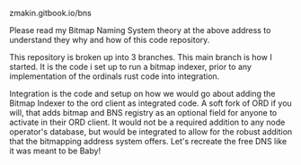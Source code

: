 zmakin.gitbook.io/bns

Please read my Bitmap Naming System theory at the above address to understand they why and how of this code repository.

 This repository is broken up into 3 branches. This main branch is how I started. It is the code i set up to run a bitmap indexer, prior to any implementation of the ordinals rust code into integration. 

 Integration is the code and setup on how we would go about adding the Bitmap Indexer to the ord client as integrated code. A soft fork of ORD if you will, that adds bitmap and BNS registry as an optional field for anyone to activate in their ORD client. It would not be a required addition to any node operator's database, but would be integrated to allow for the robust addition that the bitmapping address system offers. Let's recreate the free DNS like it was meant to be Baby!
